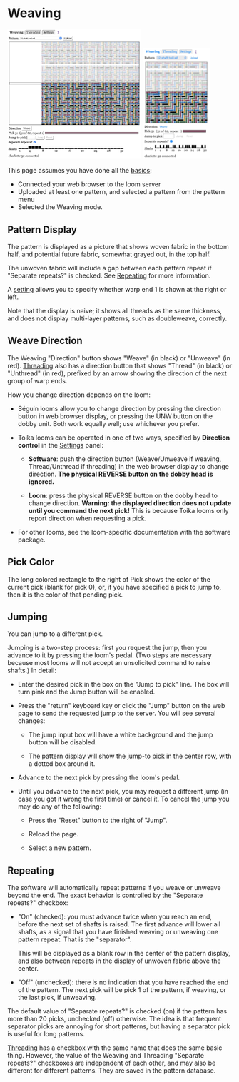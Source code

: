 # Weaving


<div>
<img src="../images/screen_shots/weaving_safari_macos.jpg" width="300" alt="Weaving: Safari on macOS">
<img src="../images/screen_shots/weaving_safari_iphone_mini.jpg" width="150" alt="Weaving: Safari on iPhone mini">
</div>

This page assumes you have done all the [basics](index.md):

* Connected your web browser to the loom server
* Uploaded at least one pattern, and selected a pattern from the pattern menu
* Selected the Weaving mode.

## Pattern Display

The pattern is displayed as a picture that shows woven fabric in the bottom half,
and potential future fabric, somewhat grayed out, in the top half.

The unwoven fabric will include a gap between each pattern repeat if "Separate repeats?" is checked.
See [Repeating](#repeating) for more information.

A [setting](settings.md) allows you to specify whether warp end 1 is shown at the right or left.

Note that the display is naive; it shows all threads as the same thickness,
and does not display multi-layer patterns, such as doubleweave, correctly.

## Weave Direction

The Weaving "Direction" button shows "Weave" (in black) or "Unweave" (in red).
[Threading](threading.md) also has a direction button that shows "Thread" (in black) or "Unthread" (in red),
prefixed by an arrow showing the direction of the next group of warp ends.

How you change direction depends on the loom:

* Séguin looms allow you to change direction by pressing the direction button in web browser display,
  or pressing the UNW button on the dobby unit. Both work equally well; use whichever you prefer.

* Toika looms can be operated in one of two ways, specified by **Direction control**
  in the [Settings](settings.md) panel:

    * **Software**: push the direction button (Weave/Unweave if weaving, Thread/Unthread if threading)
        in the web browser display to change direction.
        **The physical REVERSE button on the dobby head is ignored.**

    * **Loom**: press the physical REVERSE button on the dobby head to change direction.
        **Warning: the displayed direction does not update until you command the next pick!**
        This is because Toika looms only report direction when requesting a pick.

* For other looms, see the loom-specific documentation with the software package.

## Pick Color

The long colored rectangle to the right of Pick shows the color of the current pick (blank for pick 0),
or, if you have specified a pick to jump to, then it is the color of that pending pick.

## Jumping

You can jump to a different pick.

Jumping is a two-step process: first you request the jump, then you advance to it by pressing the loom's pedal.
(Two steps are necessary because most looms will not accept an unsolicited command to raise shafts.)
In detail:

* Enter the desired pick in the box on the "Jump to pick" line.
  The box will turn pink and the Jump button will be enabled.

* Press the "return" keyboard key or click the "Jump" button on the web page to send the requested jump to the server.
  You will see several changes:

  * The jump input box will have a white background and the jump button will be disabled.

  * The pattern display will show the jump-to pick in the center row, with a dotted box around it.

* Advance to the next pick by pressing the loom's pedal.

* Until you advance to the next pick, you may request a different jump
  (in case you got it wrong the first time) or cancel it.
  To cancel the jump you may do any of the following:

  * Press the "Reset" button to the right of "Jump".

  * Reload the page.

  * Select a new pattern.

## Repeating

The software will automatically repeat patterns if you weave or unweave beyond the end.
The exact behavior is controlled by the "Separate repeats?" checkbox:

* "On" (checked): you must advance twice when you reach an end, before the next set of shafts is raised.
  The first advance will lower all shafts, as a signal that you have finished weaving or unweaving one pattern repeat. That is the "separator".

  This will be displayed as a blank row in the center of the pattern display, and also between repeats
  in the display of unwoven fabric above the center.

* "Off" (unchecked): there is no indication that you have reached the end of the pattern.
  The next pick will be pick 1 of the pattern, if weaving, or the last pick, if unweaving.

The default value of "Separate repeats?" is checked (on) if the pattern has more than 20 picks, unchecked (off) otherwise.
The idea is that frequent separator picks are annoying for short patterns, but having a separator pick is useful for long patterns.

[Threading](threading.md) has a checkbox with the same name that does the same basic thing.
However, the value of the Weaving and Threading "Separate repeats?" checkboxes are independent of each other,
and may also be different for different patterns. They are saved in the pattern database.
